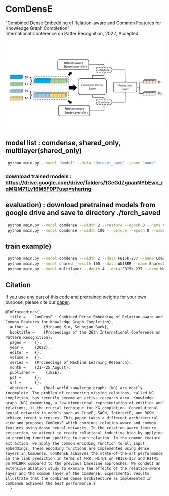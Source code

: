 # ComDensE

 "Combined Dense Embedding of Relation-aware and Common Features for Knowledge Graph Completion" <br>
 International Conference on Patter Recognition, 2022, Accepted

<p align="center">
  <img align="middle" src="./assets/model.png" alt="The main figure"/>
</p>

## model list : comdense, shared_only, multilayer(shared_only)

```bash
 python main.py --model "model" --data "dataset_name" --name "name"
```

### download trained models : https://drive.google.com/drive/folders/1GeGdZgnanNYbEwc_rqMQM71Lv16M5F0P?usp=sharing

## evaluation) : download pretrained models from google drive and save to directory ./torch_saved
```bash 
 python main.py --model comdense --width 2 --restore --epoch 0 --name ComDensE_FB15k-237 --data FB15k-237
 python main.py --model comdense --width 100 --restore --epoch 0 --name ComDensE_WN18RR --data WN18RR
 ```

## train example)
```bash
 python main.py --model comdense --width 2 --data FB15k-237 --name ComDensE_FB15k-237
 python main.py --model shared --width 100 --data WN18RR --name SharedDensE_100_WN18RR
 python main.py --model multilayer --depth 4 --data FB15k-237 --name MultiLayer_4_FB15k-237
```

## Citation
If you use any part of this code and pretrained weights for your own purpose, please cite our [paper]().
```
@InProceedings{,
  title = 	 ComDensE : Combined Dense Embedding of Relation-aware and Common Features for Knowledge Graph Completion},
  author =       {Minsang Kim, Seungjun Baek},
  booktitle = 	 {Proceedings of the 26th International Conference on Pattern Recognition},
  pages = 	 {},
  year = 	 {2022},
  editor = 	 {},
  volume = 	 {},
  series = 	 {Proceedings of Machine Learning Research},
  month = 	 {21--25 August},
  publisher =     {IEEE},
  pdf = 	 {},
  url = 	 {},
  abstract = 	 {Real-world knowledge graphs (KG) are mostly incomplete. The problem of recovering missing relations, called KG completion, has recently become an active research area. Knowledge graph (KG) embedding, a low-dimensional representation of entities and relations, is the crucial technique for KG completion. Convolutional neural networks in models such as ConvE, SACN, InteractE, and RGCN achieve recent successes. This paper takes a different architectural view and proposes ComDensE which combines relation-aware and common features using dense neural networks. In the relation-aware feature extraction, we attempt to create relational inductive bias by applying an encoding function specific to each relation. In the common feature extraction, we apply the common encoding function to all input embeddings. These encoding functions are implemented using dense layers in ComDensE. ComDensE achieves the state-of-the-art performance in the link prediction in terms of MRR, HIT@1 on FB15k-237 and HIT@1 on WN18RR compared to the previous baseline approaches. We conduct an extensive ablation study to examine the effects of the relation-aware layer and the common layer of the ComDensE. Experimental results illustrate that the combined dense architecture as implemented in ComDensE achieves the best performance.}
  }
